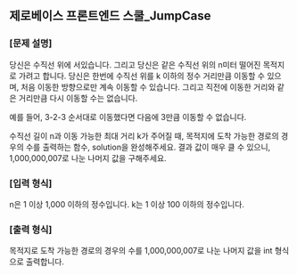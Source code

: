 ## 제로베이스 프론트엔드 스쿨\_JumpCase

### [문제 설명]

당신은 수직선 위에 서있습니다. 그리고 당신은 같은 수직선 위의 n미터 떨어진 목적지로 가려고 합니다. 당신은 한번에 수직선 위를 k 이하의 정수 거리만큼 이동할 수 있으며, 처음 이동한 방향으로만 계속 이동할 수 있습니다. 그리고 직전에 이동한 거리와 같은 거리만큼 다시 이동할 수는 없습니다.

예를 들어, 3-2-3 순서대로 이동했다면 다음에 3만큼 이동할 수 없습니다.

수직선 길이 n과 이동 가능한 최대 거리 k가 주어질 때, 목적지에 도착 가능한 경로의 경우의 수를 출력하는 함수, solution을 완성해주세요.
결과 값이 매우 클 수 있으니, 1,000,000,007로 나눈 나머지 값을 구해주세요.

### [입력 형식]

n은 1 이상 1,000 이하의 정수입니다.
k는 1 이상 100 이하의 정수입니다.

### [출력 형식]

목적지로 도착 가능한 경로의 경우의 수를 1,000,000,007로 나눈 나머지 값을 int 형식으로 출력합니다.
